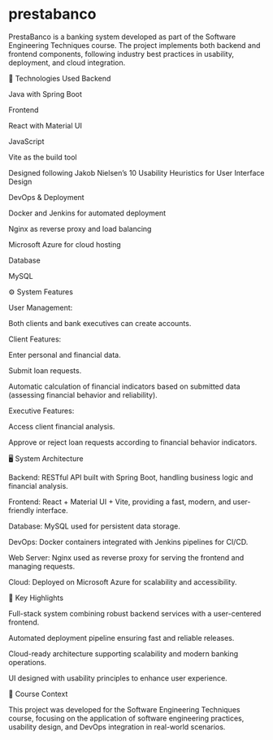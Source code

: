 # prestabanco
PrestaBanco is a banking system developed as part of the Software Engineering Techniques course. The project implements both backend and frontend components, following industry best practices in usability, deployment, and cloud integration.

🚀 Technologies Used
Backend

Java with Spring Boot

Frontend

React with Material UI

JavaScript

Vite as the build tool

Designed following Jakob Nielsen’s 10 Usability Heuristics for User Interface Design

DevOps & Deployment

Docker and Jenkins for automated deployment

Nginx as reverse proxy and load balancing

Microsoft Azure for cloud hosting

Database

MySQL

⚙️ System Features

User Management:

Both clients and bank executives can create accounts.

Client Features:

Enter personal and financial data.

Submit loan requests.

Automatic calculation of financial indicators based on submitted data (assessing financial behavior and reliability).

Executive Features:

Access client financial analysis.

Approve or reject loan requests according to financial behavior indicators.

🖥️ System Architecture

Backend: RESTful API built with Spring Boot, handling business logic and financial analysis.

Frontend: React + Material UI + Vite, providing a fast, modern, and user-friendly interface.

Database: MySQL used for persistent data storage.

DevOps: Docker containers integrated with Jenkins pipelines for CI/CD.

Web Server: Nginx used as reverse proxy for serving the frontend and managing requests.

Cloud: Deployed on Microsoft Azure for scalability and accessibility.

📌 Key Highlights

Full-stack system combining robust backend services with a user-centered frontend.

Automated deployment pipeline ensuring fast and reliable releases.

Cloud-ready architecture supporting scalability and modern banking operations.

UI designed with usability principles to enhance user experience.

📖 Course Context

This project was developed for the Software Engineering Techniques course, focusing on the application of software engineering practices, usability design, and DevOps integration in real-world scenarios.

